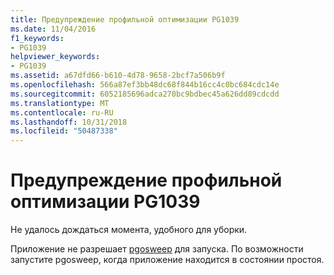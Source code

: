 ```yaml
---
title: Предупреждение профильной оптимизации PG1039
ms.date: 11/04/2016
f1_keywords:
- PG1039
helpviewer_keywords:
- PG1039
ms.assetid: a67dfd66-b610-4d78-9658-2bcf7a506b9f
ms.openlocfilehash: 566a87ef3bb48dc68f844b16cc4c0bc684cdc14e
ms.sourcegitcommit: 6052185696adca270bc9bdbec45a626dd89cdcdd
ms.translationtype: MT
ms.contentlocale: ru-RU
ms.lasthandoff: 10/31/2018
ms.locfileid: "50487338"
---
```

# <a name="profile-guided-optimization-warning-pg1039"></a>Предупреждение профильной оптимизации PG1039

Не удалось дождаться момента, удобного для уборки.

Приложение не разрешает [pgosweep](../../build/reference/pgosweep.md) для запуска.  По возможности запустите pgosweep, когда приложение находится в состоянии простоя.